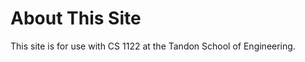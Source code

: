<html>
<head>
<!--include head.txt -->
<title>
About This Project
</title>
</head>

<body>
<!--include logo.txt -->
<!--include menu.txt -->

# About This Site


This site is for use with CS 1122 at the Tandon School of Engineering.

</body>
</html>
